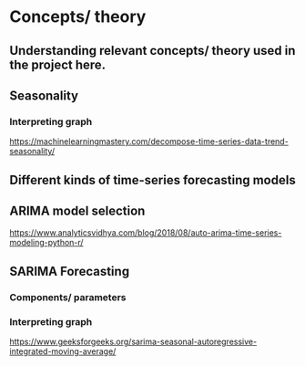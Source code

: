 # Concepts/ theory
## Understanding relevant concepts/ theory used in the project here.

## Seasonality
### Interpreting graph 
https://machinelearningmastery.com/decompose-time-series-data-trend-seasonality/ 

## Different kinds of time-series forecasting models

## ARIMA model selection
https://www.analyticsvidhya.com/blog/2018/08/auto-arima-time-series-modeling-python-r/ 


## SARIMA Forecasting
### Components/ parameters 
### Interpreting graph 
https://www.geeksforgeeks.org/sarima-seasonal-autoregressive-integrated-moving-average/ 
